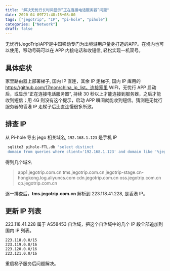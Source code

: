 ```yaml
---
title: "解决无忧行长时间显示“正在连接电话服务器”问题"
date: 2020-04-09T21:48:15+08:00
tags: ["jegotrip", "IP", "pi-hole", "pihole"]
categories: ["Network"]
draft: false
---
```


无忧行(JegoTrip)APP是中国移动专门为出境游用户量身打造的APP。在境内也可以使用，移动号码可以在 APP 内接电话和收短信, 轻松实现一机双号。

## 具体症状
家里路由器上部署梯子, 国内 IP 直连，其余 IP 走梯子, 国内 IP 库用的 https://github.com/17mon/china_ip_list。连接家里 WIFI，无忧行 APP 启动后，或显示“正在连接电话服务器”, 持续 30 秒以上才能连接到服务器，之后才能收到短信；用 4G 则没有这个提示，启动  APP 瞬间就能收到短信。猜测是无忧行服务器的香港 IP 走梯子后比直连慢很多所致。
<!--more-->

## 排查 IP
从 Pi-hole 导出 jego 相关域名, `192.168.1.123` 是手机 IP
```bash
 sqlite3 pihole-FTL.db "select distinct
 domain from queries where client='192.168.1.123' and domain like '%jego%'"
```
得到几个域名
> app1.jegotrip.com.cn
tms.jegotrip.com.cn
jegotrip-stage.cn-hongkong.log.aliyuncs.com
cdn.jegotrip.com.cn
oss.jegotrip.com.cn
cp.jegotrip.com.cn

逐一排查后，__tms.jegotrip.com.cn__ 解析到 223.118.41.228, 是香港 IP。

## 更新 IP 列表
223.118.41.228 属于 AS58453 自治域，把这个自治域中的几个 IP 段全部追加到国内 IP 列表。
```
223.118.0.0/15
223.119.0.0/16
223.120.0.0/16
223.121.0.0/16
```
重启梯子服务后问题解决。
